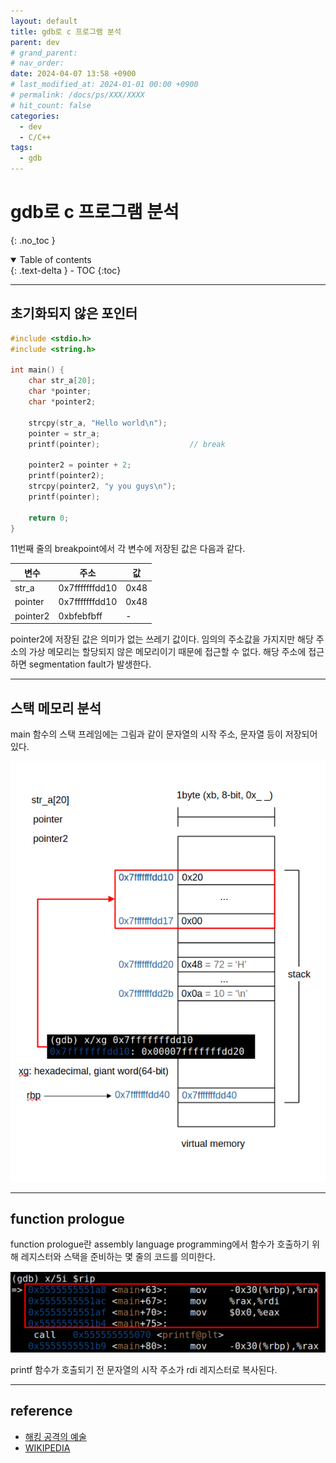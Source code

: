 ```yaml
---
layout: default
title: gdb로 c 프로그램 분석
parent: dev
# grand_parent: 
# nav_order: 
date: 2024-04-07 13:58 +0900
# last_modified_at: 2024-01-01 00:00 +0900
# permalink: /docs/ps/XXX/XXXX
# hit_count: false
categories:
  - dev 
  - C/C++
tags:
  - gdb
---
```


# gdb로 c 프로그램 분석
{: .no_toc }
<details open markdown="block">
  <summary>
    Table of contents
  </summary>
  {: .text-delta }
- TOC
{:toc}
</details>

<hr>

## 초기화되지 않은 포인터

```c
#include <stdio.h>
#include <string.h>

int main() {
	char str_a[20];
	char *pointer;
	char *pointer2;

	strcpy(str_a, "Hello world\n");
	pointer = str_a;
	printf(pointer); 					// break

	pointer2 = pointer + 2;
	printf(pointer2);
	strcpy(pointer2, "y you guys\n");
	printf(pointer);

	return 0;
}
```

11번째 줄의 breakpoint에서 각 변수에 저장된 값은 다음과  같다.

|변수|주소|값|
|----|----|--|
|str_a|0x7fffffffdd10|0x48|
|pointer|0x7fffffffdd10|0x48|
|pointer2|0xbfebfbff| - |

pointer2에 저장된 값은 의미가 없는 쓰레기 값이다. 임의의 주소값을 가지지만 해당 주소의 가상 메모리는 할당되지 않은 메모리이기 때문에 접근할 수 없다. 해당 주소에 접근하면 segmentation fault가 발생한다.

<hr>

## 스택 메모리 분석

main 함수의 스택 프레임에는 그림과 같이 문자열의 시작 주소, 문자열 등이 저장되어 있다.

<img src="/assets/images/note/main-stack-frame.png" alt="stack frame" />

<hr>

## function prologue

function prologue란 assembly language programming에서 함수가 호출하기 위해 레지스터와 스택을 준비하는 몇 줄의 코드를 의미한다.

<img src="/assets/images/note/function-prologue.png" alt="function prologue" />

printf 함수가 호출되기 전 문자열의 시작 주소가 rdi 레지스터로 복사된다.

<hr>

## reference
* [해킹 공격의 예술](https://www.yes24.com/Product/Goods/3734711)
* [WIKIPEDIA](https://en.wikipedia.org/wiki/Function_prologue_and_epilogue)

